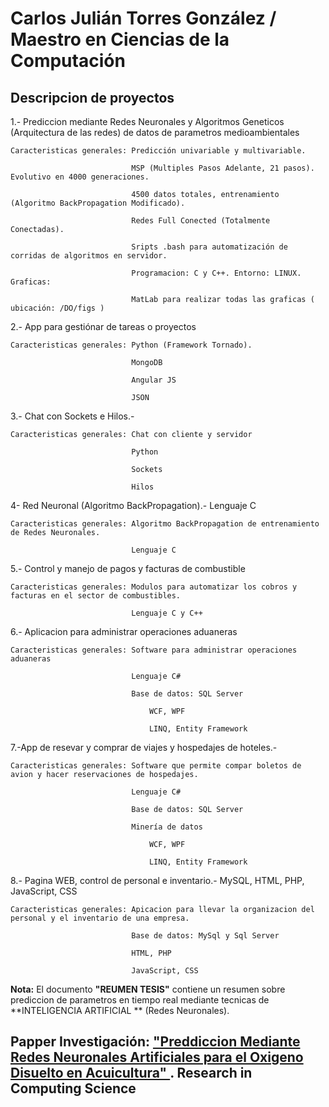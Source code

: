 Carlos Julián Torres González / Maestro en Ciencias de la Computación
=======================================================================

Descripcion de proyectos
------------------------
1.- Prediccion mediante Redes Neuronales y Algoritmos Geneticos (Arquitectura de las redes) de datos de parametros medioambientales
   
    Caracteristicas generales: Predicción univariable y multivariable. 
    
                               MSP (Multiples Pasos Adelante, 21 pasos). Evolutivo en 4000 generaciones. 
                               
                               4500 datos totales, entrenamiento (Algoritmo BackPropagation Modificado). 
    
                               Redes Full Conected (Totalmente Conectadas). 
                               
                               Sripts .bash para automatización de corridas de algoritmos en servidor.
    
                               Programacion: C y C++. Entorno: LINUX. Graficas: 
                               
                               MatLab para realizar todas las graficas ( ubicación: /DO/figs )                   
                    
2.- App para gestiónar de tareas o proyectos
    
    Caracteristicas generales: Python (Framework Tornado).
    
                               MongoDB
                               
                               Angular JS
                               
                               JSON
                                                                                         
3.- Chat con Sockets e Hilos.- 
    
    Caracteristicas generales: Chat con cliente y servidor
    
                               Python
                               
                               Sockets
                               
                               Hilos 
4- Red Neuronal (Algoritmo BackPropagation).- Lenguaje C
    
    Caracteristicas generales: Algoritmo BackPropagation de entrenamiento de Redes Neuronales.
    
                               Lenguaje C

5.- Control y manejo de pagos y facturas de combustible
    
    Caracteristicas generales: Modulos para automatizar los cobros y facturas en el sector de combustibles.
    
                               Lenguaje C y C++

6.-  Aplicacion para administrar operaciones aduaneras
    
    Caracteristicas generales: Software para administrar operaciones aduaneras
    
                               Lenguaje C#
    
                               Base de datos: SQL Server

		                           WCF, WPF

		                           LINQ, Entity Framework
                               
7.-App de resevar y comprar de viajes y  hospedajes de hoteles.- 
    
    Caracteristicas generales: Software que permite compar boletos de avion y hacer reservaciones de hospedajes.
    
                               Lenguaje C#
    
                               Base de datos: SQL Server
                               
                               Minería de datos

		                           WCF, WPF

		                           LINQ, Entity Framework   
                               
8.- Pagina WEB, control de personal e inventario.- MySQL, HTML, PHP, JavaScript, CSS 
    
    Caracteristicas generales: Apicacion para llevar la organizacion del personal y el inventario de una empresa.
    
                               Base de datos: MySql y Sql Server
    
                               HTML, PHP
                               
                               JavaScript, CSS

**Nota:** El documento **"REUMEN TESIS"** contiene un resumen sobre prediccion de parametros en tiempo real mediante tecnicas de **INTELIGENCIA ARTIFICIAL ** (Redes Neuronales).		                                  

 Papper Investigación: ["Preddiccion Mediante Redes Neuronales Artificiales para el Oxigeno Disuelto en Acuicultura" ](http://www.rcs.cic.ipn.mx/2016_120/Prediccion%20de%20oxigeno%20disuelto%20en%20acuacultura%20semi-intensiva%20con%20redes%20neuronales%20artificiales.pdf "Título del enlace"). Research in Computing Science
 -----------------------------------------------------------------------------------------------------------------------------
